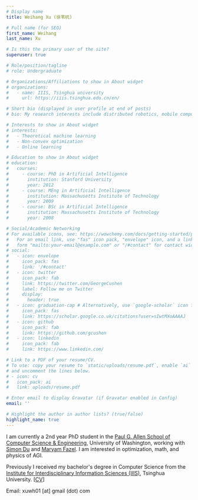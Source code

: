 ```yaml
---
# Display name
title: Weihang Xu (徐苇杭)

# Full name (for SEO)
first_name: Weihang
last_name: Xu

# Is this the primary user of the site?
superuser: true

# Role/position/tagline
# role: Undergraduate

# Organizations/Affiliations to show in About widget
# organizations:
#   - name: IIIS, Tsinghua university
#     url: https://iiis.tsinghua.edu.cn/en/

# Short bio (displayed in user profile at end of posts)
# bio: My research interests include distributed robotics, mobile computing and programmable matter.

# Interests to show in About widget
# interests:
#   - Theoretical machine learning
#   - Non-convex optimization
#   - Online learning

# Education to show in About widget
# education:
#   courses:
#     - course: PhD in Artificial Intelligence
#       institution: Stanford University
#       year: 2012
#     - course: MEng in Artificial Intelligence
#       institution: Massachusetts Institute of Technology
#       year: 2009
#     - course: BSc in Artificial Intelligence
#       institution: Massachusetts Institute of Technology
#       year: 2008

# Social/Academic Networking
# For available icons, see: https://wowchemy.com/docs/getting-started/page-builder/#icons
#   For an email link, use "fas" icon pack, "envelope" icon, and a link in the
#   form "mailto:your-email@example.com" or "/#contact" for contact widget.
# social:
#   - icon: envelope
#     icon_pack: fas
#     link: '/#contact'
#   - icon: twitter
#     icon_pack: fab
#     link: https://twitter.com/GeorgeCushen
#     label: Follow me on Twitter
#     display:
#       header: true
#   - icon: graduation-cap # Alternatively, use `google-scholar` icon from `ai` icon pack
#     icon_pack: fas
#     link: https://scholar.google.co.uk/citations?user=sIwtMXoAAAAJ
#   - icon: github
#     icon_pack: fab
#     link: https://github.com/gcushen
#   - icon: linkedin
#     icon_pack: fab
#     link: https://www.linkedin.com/

# Link to a PDF of your resume/CV.
# To use: copy your resume to `static/uploads/resume.pdf`, enable `ai` icons in `params.yaml`,
# and uncomment the lines below.
# - icon: cv
#   icon_pack: ai
#   link: uploads/resume.pdf

# Enter email to display Gravatar (if Gravatar enabled in Config)
email: ''

# Highlight the author in author lists? (true/false)
highlight_name: true
---
```

I am currently a 2nd year PhD student in the [Paul G. Allen School of Computer Science & Engineering](https://www.cs.washington.edu/), University of Washington, working with [Simon Du](https://simonshaoleidu.com/) and [Maryam Fazel](https://people.ece.uw.edu/fazel_maryam/). I am interested in optimization, math, and physics of AGI.

Previously I received my bachelor's degree in Computer Science from the [Institute for Interdisciplinary Information Sciences (IIIS)](https://iiis.tsinghua.edu.cn/en/), Tsinghua University.  [<a href="uploads/CV.pdf">CV</a>]

Email: xuwh01 [at] gmail (dot) com 



